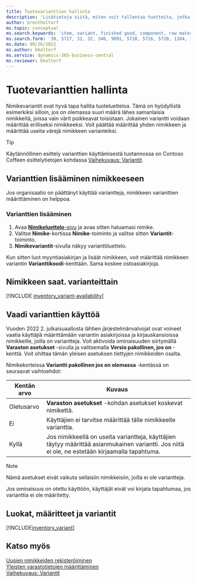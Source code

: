 ```yaml
---
title: Tuotevarianttien hallinta
description: 'Lisätietoja siitä, miten voit tallentaa tuotteita, jotka ovat lähes identtisiä, mutta joilla on väri-, koko- tai materiaalieroja nimikevarianteissa.'
author: brentholtorf
ms.topic: conceptual
ms.search.keywords: 'item, variant, finished good, component, raw material, assembly item, item substitution'
ms.search.form: '30, 5717, 31, 32, 346, 9091, 5718, 5716, 5720, 1384, 1383, 35, 5404, 1378, 5719'
ms.date: 09/26/2022
ms.author: bholtorf
ms.service: dynamics-365-business-central
ms.reviewer: bholtorf
---
```

# Tuotevarianttien hallinta

Nimikevariantit ovat hyvä tapa hallita tuoteluetteloa. Tämä on hyödyllistä esimerkiksi silloin, jos on olemassa suuri määrä lähes samanlaisia nimikkeitä, joissa vain värit poikkeavat toisistaan. Jokainen variantti voidaan määrittää erilliseksi nimikkeeksi. Voit päättää määrittää yhden nimikkeen ja määrittää useita värejä nimikkeen varianteiksi.  

> [!TIP]
> Käytännöllinen esittely varianttien käyttämisestä tuotannossa on Contoso Coffeen esittelytietojen kohdassa [Vaihekuvaus: Variantit](contoso-coffee/manufacturing/variants.md).  

## Varianttien lisääminen nimikkeeseen

Jos organisaatio on päättänyt käyttää variantteja, nimikkeen varianttien määrittäminen on helppoa.  

### Varianttien lisääminen

1. Avaa [**Nimikeluettelo**-sivu](https://businesscentral.dynamics.com/?page=31) ja avaa sitten haluamasi nimike.  
2. Valitse **Nimike**-kortissa **Nimike**-toiminto ja valitse sitten **Variantit**-toiminto.  
3. **Nimikevariantit**-sivulla näkyy varianttiluettelo.  

Kun sitten luot myyntiasiakirjan ja lisäät nimikkeen, voit määrittää nimikkeen variantin **Varianttikoodi**-kenttään. Sama koskee ostoasiakirjoja.  

## Nimikkeen saat. varianteittain

[!INCLUDE [inventory_variant-availability](includes/inventory_variant-availability.md)]

## Vaadi varianttien käyttöä

Vuoden 2022 2. julkaisuaallosta lähtien järjestelmänvalvojat ovat voineet vaatia käyttäjiä määrittämään variantin asiakirjoissa ja kirjauskansioissa nimikkeille, joilla on variantteja. Voit aktivoida ominaisuuden siirtymällä **Varaston asetukset** -sivulla ja valitsemalla **Versio pakollinen, jos on** -kenttä. Voit ohittaa tämän yleisen asetuksen tiettyjen nimikkeiden osalta.  

Nimikekorteissa **Variantti pakollinen jos on olemassa** -kentässä on seuraavat vaihtoehdot:

|Kentän arvo |Kuvaus|
|---------|----|
|Oletusarvo| **Varaston asetukset** -kohdan asetukset koskevat nimikettä.|
|Ei| Käyttäjien ei tarvitse määrittää tälle nimikkeelle varianttia.|
|Kyllä| Jos nimikkeellä on useita variantteja, käyttäjien täytyy määrittää asianmukainen variantti. Jos niitä ei ole, ne estetään kirjaamalla tapahtuma.|

> [!NOTE]
> Nämä asetukset eivät vaikuta sellaisiin nimikkeisiin, joilla ei ole variantteja.

Jos ominaisuus on otettu käyttöön, käyttäjät eivät voi kirjata tapahtumaa, jos varianttia ei ole määritetty.

## Luokat, määritteet ja variantit

[!INCLUDE[inventory_variant](includes/inventory_variant.md)]

## Katso myös

[Uusien nimikkeiden rekisteröiminen](inventory-how-register-new-items.md)  
[Yleisten varastotietojen määrittäminen](inventory-how-setup-general.md)  
[Vaihekuvaus: Variantit](contoso-coffee/manufacturing/variants.md)  
